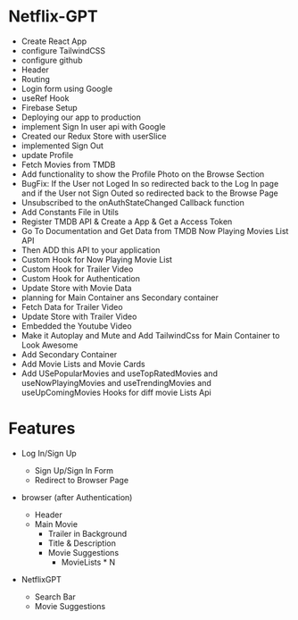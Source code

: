 # Netflix-GPT
- Create React App
- configure TailwindCSS
- configure github
- Header
- Routing
- Login form using Google
- useRef Hook
- Firebase Setup
- Deploying our app to production
- implement Sign In user api with Google
- Created our Redux Store with userSlice
- implemented Sign Out
- update Profile
- Fetch Movies from TMDB
- Add functionality to show the Profile Photo on the Browse Section
- BugFix: If the User not Loged In so redirected back to the Log In page and if the User not Sign Outed so redirected back to the Browse Page
- Unsubscribed to the onAuthStateChanged Callback function
- Add Constants File in Utils
- Register TMDB API & Create a App & Get a Access Token
- Go To Documentation and Get Data from TMDB Now Playing Movies List API
- Then ADD this API to your application
- Custom Hook for Now Playing Movie List
- Custom Hook for Trailer Video 
- Custom Hook for Authentication 
- Update Store with Movie Data
- planning for Main Container ans Secondary container
- Fetch Data for Trailer Video
- Update Store with Trailer Video
- Embedded the Youtube Video
- Make it Autoplay and Mute and Add TailwindCss for Main Container to Look Awesome
- Add Secondary Container 
- Add Movie Lists and Movie Cards
- Add USePopularMovies and useTopRatedMovies and useNowPlayingMovies and useTrendingMovies  and useUpComingMovies Hooks for diff movie Lists Api


# Features
- Log In/Sign Up
     - Sign Up/Sign In Form
     - Redirect to Browser Page

- browser (after Authentication)
     - Header
     - Main Movie
        - Trailer in Background
        - Title & Description
        - Movie Suggestions
           - MovieLists * N

- NetflixGPT
     - Search Bar
     - Movie Suggestions